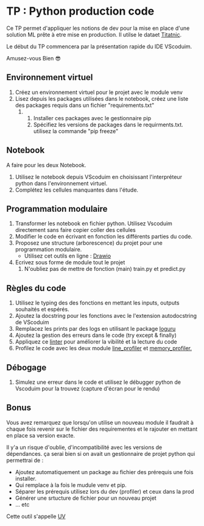 # TP : Python production code

Ce TP permet d'appliquer les notions de dev pour la mise en place d'une solution ML prête à etre mise en production. Il utilse le dataet [Titatnic](https://www.kaggle.com/competitions/titanic/data?select=train.csv). 

Le début du TP commencera par la présentation rapide du IDE VScoduim.

Amusez-vous Bien 😎

## Environnement virtuel

1.  Créez un environnement virtuel pour le projet avec le module venv
2.  Lisez depuis les packages utilisées dans le notebook, créez une liste des packages requis dans un fichier "requirements.txt"
    1.  1.  Installer ces packages avec le gestionnaire pip
        2.  Spécifiez les versions de packages dans le requirments.txt. utilisez la commande "pip freeze"

## Notebook

A faire pour les deux Notebook.

1.  Utilisez le notebook depuis VScoduim en choisissant l'interpréteur python dans l'environnement virtuel.
2.  Complétez les cellules manquantes dans l'étude.

## Programmation modulaire

1.  Transformer les notebook en fichier python. Utilisez Vscoduim directement sans faire copier coller des cellules
2.  Modifier le code en écrivant en fonction les différents parties du code.
3.  Proposez une structure (arborescence) du projet pour une programmation modulaire.
    - Utilisez cet outils en ligne : [Drawio](https://app.diagrams.net)
4.  Ecrivez sous forme de module tout le projet
    1.  N'oubliez pas de mettre de fonction (main) train.py et predict.py

## Règles du code

1.  Utilisez le typing des des fonctions en mettant les inputs, outputs souhaités et espérés.
2.  Ajoutez la docstring pour les fonctions avec le l'extension autodocstring de VScoduim
3.  Remplacez les prints par des logs en utilisant le package [loguru](/C:/Users/AliHARCH/AppData/Local/Programs/Joplin/resources/app.asar/%5Bhttps:/github.com/Delgan/loguru "%5Bhttps://github.com/Delgan/loguru")
4.  Ajoutez la gestion des erreurs dans le code (try except & finally)
5.  Appliquez ce [linter](https://marketplace.visualstudio.com/items?itemName=charliermarsh.ruff) pour améliorer la vibilité et la lecture du code
6.  Profilez le code avec les deux module [line_profiler](https://github.com/pyutils/line_profiler) et [memory_profiler.](https://github.com/pythonprofilers/memory_profiler)

## Débogage

1.  Simulez une erreur dans le code et utilisez le débugger python de Vscoduim pour la trouvez (capture d'écran pour le rendu)

## Bonus

Vous avez remarquez que lorsqu'on utilise un nouveau module il faudrait à chaque fois revenir sur le fichier des requirementes et le rajouter en mettant en place sa version exacte.

Il y'a un risque d'oublie, d'incompatibilité avec les versions de dépendances. ça serai bien si on avait un gestionnaire de projet python qui permettrai de :

- Ajoutez automatiquement un package au fichier des prérequis une fois installer.
- Qui remplace à la fois le mudule venv et pip.
- Séparer les prérequis utilisez lors du dev (profiler) et ceux dans la prod
- Générer une srtucture de fichier pour un nouveau projet
- ... etc

Cette outil s'appelle [UV](https://github.com/astral-sh/uv)

&nbsp;

&nbsp;